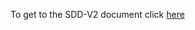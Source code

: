 To get to the SDD-V2 document click [here](https://myerauedu-my.sharepoint.com/:w:/r/personal/webbj31_my_erau_edu/Documents/CS490Docs%20-%20CyberTools/SDD-v2.docx?d=wa08e8cc0f31744c8938601a25452862f&csf=1&web=1&e=AD4pmW)
